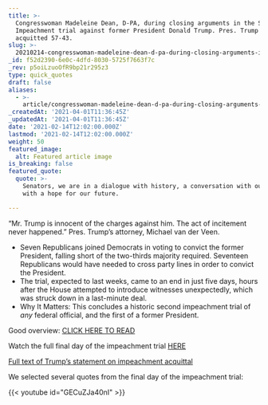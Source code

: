 ```yaml
---
title: >-
  Congresswoman Madeleine Dean, D-PA, during closing arguments in the Senate
  Impeachment trial against former President Donald Trump. Pres. Trump was
  acquitted 57-43.
slug: >-
  20210214-congresswoman-madeleine-dean-d-pa-during-closing-arguments-in-the-senate-impeachment-trial
_id: f52d2390-6e0c-4dfd-8030-5725f7663f7c
_rev: p5oiLzuoOfR9bp21r295z3
type: quick_quotes
draft: false
aliases:
  - >-
    article/congresswoman-madeleine-dean-d-pa-during-closing-arguments-in-the-senate-impeachment-trial-against-former-president-donald-trump-pres-trump-was-acquitted-57-43/
_createdAt: '2021-04-01T11:36:45Z'
_updatedAt: '2021-04-01T11:36:45Z'
date: '2021-02-14T12:02:00.000Z'
lastmod: '2021-02-14T12:02:00.000Z'
weight: 50
featured_image:
  alt: Featured article image
is_breaking: false
featured_quote:
  quote: >-
    Senators, we are in a dialogue with history, a conversation with our past,
    with a hope for our future.

---
```

“Mr. Trump is innocent of the charges against him. The act of incitement never happened.” Pres. Trump’s attorney, Michael van der Veen.

* Seven Republicans joined Democrats in voting to convict the former President, falling short of the two-thirds majority required. Seventeen Republicans would have needed to cross party lines in order to convict the President.
* The trial, expected to last weeks, came to an end in just five days, hours after the House attempted to introduce witnesses unexpectedly, which was struck down in a last-minute deal.
* Why It Matters: This concludes a historic second impeachment trial of *any* federal official, and the first of a former President.

Good overview: [CLICK HERE TO READ](https://www.radio.com/wwjnewsradio/news/politics/trump-acquitted-denounced-in-historic-impeachment-trial?fbclid=IwAR2E3C4pxhkxrj558Aq4amB9PX1xq1FiCsnVGp5T3poFy2S-WCsK1RzwV_Q&json%3Futm_campaign=sharebutton&utm_medium=social&utm_source=facebook.com&utm_term=WWJAM)

Watch the full final day of the impeachment trial [HERE](https://www.c-span.org/video/?508959-1/senate-acquits-president-trump-inciting-insurrection-57-43&playEvent)

[Full text of Trump’s statement on impeachment acquittal](https://www.bostonherald.com/2021/02/13/full-text-of-trumps-statement-on-impeachment-acquittal/)

We selected several quotes from the final day of the impeachment trial:







{{< youtube id="GECuZJa40nI" >}}